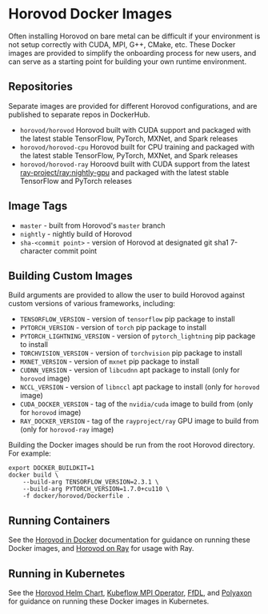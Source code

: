 # Horovod Docker Images

Often installing Horovod on bare metal can be difficult if your environment is not setup
correctly with CUDA, MPI, G++, CMake, etc. These Docker images are provided to simplify
the onboarding process for new users, and can serve as a starting point for building your
own runtime environment.

## Repositories

Separate images are provided for different Horovod configurations, and are published
to separate repos in DockerHub.

* `horovod/horovod` Horovod built with CUDA support and packaged with the latest stable TensorFlow, PyTorch, MXNet, 
  and Spark releases
* `horovod/horovod-cpu` Horovod built for CPU training and packaged with the latest stable TensorFlow, PyTorch, MXNet, 
  and Spark releases
* `horovod/horovod-ray` Horoovd built with CUDA support from the latest 
  [ray-project/ray:nightly-gpu](https://github.com/ray-project/ray) and packaged with the latest stable 
  TensorFlow and PyTorch releases

## Image Tags

* `master` - built from Horovod's `master` branch
* `nightly` - nightly build of Horovod
* `sha-<commit point>` - version of Horovod at designated git sha1 7-character commit point

## Building Custom Images

Build arguments are provided to allow the user to build Horovod against custom versions of various frameworks,
including:

* `TENSORFLOW_VERSION` - version of `tensorflow` pip package to install
* `PYTORCH_VERSION` - version of `torch` pip package to install
* `PYTORCH_LIGHTNING_VERSION` - version of `pytorch_lightning` pip package to install
* `TORCHVISION_VERSION` - version of `torchvision` pip package to install
* `MXNET_VERSION` - version of `mxnet` pip package to install
* `CUDNN_VERSION` - version of `libcudnn` apt package to install (only for `horovod` image)
* `NCCL_VERSION` - version of `libnccl` apt package to install (only for `horovod` image)
* `CUDA_DOCKER_VERSION` - tag of the `nvidia/cuda` image to build from (only for `horovod` image)
* `RAY_DOCKER_VERSION` - tag of the `rayproject/ray` GPU image to build from (only for `horovod-ray` image)

Building the Docker images should be run from the root Horovod directory. For example:

```
export DOCKER_BUILDKIT=1
docker build \
    --build-arg TENSORFLOW_VERSION=2.3.1 \
    --build-arg PYTORCH_VERSION=1.7.0+cu110 \
    -f docker/horovod/Dockerfile .
```

## Running Containers

See the [Horovod in Docker](../docs/docker.rst) documentation for guidance on running these Docker images, and
[Horovod on Ray](../docs/ray.rst) for usage with Ray.

## Running in Kubernetes

See the [Horovod Helm Chart](helm/README.md), [Kubeflow MPI Operator](https://github.com/kubeflow/mpi-operator/),
[FfDL](https://github.com/IBM/FfDL/tree/master/etc/examples/horovod/), and [Polyaxon](https://docs.polyaxon.com/integrations/horovod/)
for guidance on running these Docker images in Kubernetes.
